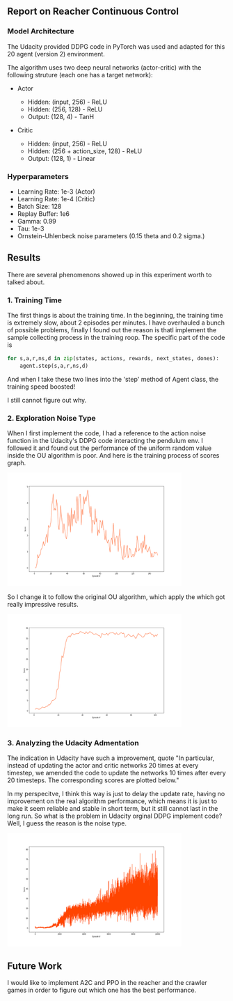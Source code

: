 ## Report on Reacher Continuous Control

### Model Architecture
The Udacity provided DDPG code in PyTorch was used and adapted for this 20 agent (version 2) environment.


The algorithm uses two deep neural networks (actor-critic) with the following struture (each one has a target network):
- Actor    
    - Hidden: (input, 256)  - ReLU
    - Hidden: (256, 128)    - ReLU
    - Output: (128, 4)      - TanH

- Critic
    - Hidden: (input, 256)              - ReLU
    - Hidden: (256 + action_size, 128)  - ReLU
    - Output: (128, 1)                  - Linear


### Hyperparameters
- Learning Rate: 1e-3 (Actor)
- Learning Rate: 1e-4 (Critic)
- Batch Size: 128
- Replay Buffer: 1e6
- Gamma: 0.99
- Tau: 1e-3
- Ornstein-Uhlenbeck noise parameters (0.15 theta and 0.2 sigma.)


## Results

There are several phenomenons showed up in this experiment worth to talked about.

### 1. Training Time

The first things is about the training time. In the beginning, the training time is extremely slow, about 2 episodes per minutes. I have overhauled a bunch of possible problems, finally I found out the reason is thatI implement the sample collecting process in the training roop. The specific part of the code is 

```python
for s,a,r,ns,d in zip(states, actions, rewards, next_states, dones):
    agent.step(s,a,r,ns,d)
```

And when I take these two lines into the 'step' method of Agent class, the training speed boosted!

I still cannot figure out why.

### 2. Exploration Noise Type

When I first implement the code, I had a reference to the action noise function in the Udacity's DDPG code interacting the pendulum env. I followed it and found out the performance of the uniform random value inside the OU algorithm is poor. And here is the training process of scores graph. 

<img src="graph_reacher_uniform_noise.png" width="400" height="260" />

So I change it to follow the original OU algorithm, which apply the which got really impressive results.

<img src="graph_reacher_gau_noise.png" width="400" height="260" />

### 3. Analyzing the Udacity Admentation

   The indication in Udacity have such a improvement, quote "In particular, instead of updating the actor and critic networks 20 times at every timestep, we amended the code to update the networks 10 times after every 20 timesteps. The corresponding scores are plotted below."

   In my perspecitve, I think this way is just to delay the update rate, having no improvement on the real algorithm performance, which means it is just to make it seem reliable and stable in short term, but it still cannot last in the long run.  So what is the problem in Udacity orginal DDPG implement code? Well, I guess the reason is the noise type. 
  
<img src="crawl1.png" width="400" height="260" />

## Future Work

I would like to implement A2C and PPO in the reacher and the crawler games in order to figure out which one has the best performance.
